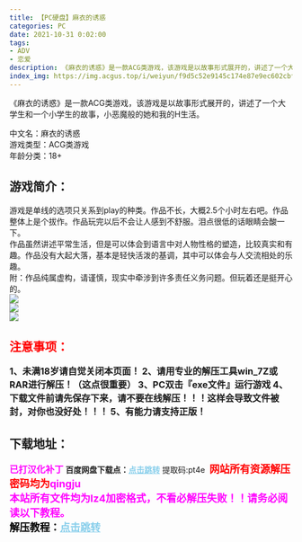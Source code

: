 ```yaml
---
title: 【PC硬盘】麻衣的诱惑
categories: PC
date: 2021-10-31 0:02:00
tags:
- ADV
- 恋爱
description: 《麻衣的诱惑》是一款ACG类游戏，该游戏是以故事形式展开的，讲述了一个大学生和一个小学生的故事，小恶魔般的她和我的H生活。         
index_img: https://img.acgus.top/i/weiyun/f9d5c52e9145c174e87e9ec602cbfbeea66cf81fb7f72fef58d5f71143d4af756756c19b6212e285c36cc0087e18da51.webp
---
```

《麻衣的诱惑》是一款ACG类游戏，该游戏是以故事形式展开的，讲述了一个大学生和一个小学生的故事，小恶魔般的她和我的H生活。  

中文名：麻衣的诱惑  
游戏类型：ACG类游戏  
年龄分类：18+  

## 游戏简介：
游戏是单线的选项只关系到play的种类。作品不长，大概2.5个小时左右吧。作品整体上是个拔作。作品玩完以后不会让人感到不舒服。泪点很低的话眼睛会酸一下。  
作品虽然讲述平常生活，但是可以体会到语言中对人物性格的塑造，比较真实和有趣。作品没有大起大落，基本是轻快活泼的基调，其中可以体会与人交流相处的乐趣。  
附：作品纯属虚构，请谨慎，现实中牵涉到许多责任义务问题。但玩着还是挺开心的。</font>    
![](https://img.acgus.top/i/weiyun/f9d5c52e9145c174e87e9ec602cbfbeea66cf81fb7f72fef58d5f71143d4af756756c19b6212e285c36cc0087e18da51.webp)  
![](https://gimg2.baidu.com/image_search/src=http%3A%2F%2Fimg.kuai8.com%2Fattaches%2Falbum%2F20151114%2F201511142054073714.webp&refer=http%3A%2F%2Fimg.kuai8.com&app=2002&size=f9999,10000&q=a80&n=0&g=0n&fmt=jpeg?sec=1638411762&t=4674c3473e3d8787fc8b56217a436215)  
![](https://gimg2.baidu.com/image_search/src=http%3A%2F%2Fimg.kuai8.com%2Fattaches%2Falbum%2F20151114%2F201511142054125363.webp&refer=http%3A%2F%2Fimg.kuai8.com&app=2002&size=f9999,10000&q=a80&n=0&g=0n&fmt=jpeg?sec=1638411789&t=3fbb563c679b60239ca048c959423dee) 








## <font color=#FF0000 >注意事项：</font>
<font size=3><b>1、未满18岁请自觉关闭本页面！
2、请用专业的解压工具win_7Z或RAR进行解压！（这点很重要）
3、PC双击『exe文件』运行游戏
4、下载文件前请先保存下来，请不要在线解压！！！这样会导致文件被封，对你也没好处！！！
5、有能力请支持正版！</b></font>

## 下载地址：
<font color=#FF00FF size=3>**已打汉化补丁**</font>
<b>百度网盘下载点：</b><a href="https://pan.baidu.com/s/1rC4rkmmNNUrQxIOiAB3tdQ" style="color: #87CEEB;"><b>点击跳转</b></a> 提取码:pt4e
<a style="padding: 0" href="https://post.qingju.org/AD/"><img style="max-width:100%" src="https://img.acgus.top/i/2024/07/478f689b8021d8d499ab43d21acf137a.gif" alt=""></a>
<b><font color=#FF0000 size=4>网站所有资源解压密码均为</b></font><b><font color=#FF00FF size=4>qingju</font><font color=#FF0000 ></font></b><br><b><font color=#FF00FF size=4>本站所有文件均为lz4加密格式，不看必解压失败！！请务必阅读以下教程。</b></font><br><b><font color=#000 size=4>解压教程：</b><a href="https://post.qingju.org/tutorial/000/" style="color: #87CEEB;"><b>点击跳转</b></a>
